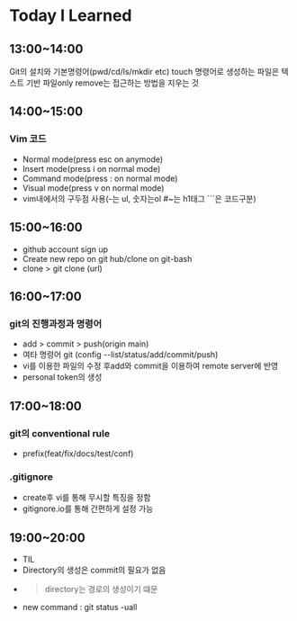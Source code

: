 # Today I Learned

## 13:00~14:00
Git의 설치와 기본명령어(pwd/cd/ls/mkdir etc)
touch 명령어로 생성하는 파일은 텍스트 기반 파일only
remove는 접근하는 방법을 지우는 것

## 14:00~15:00
### Vim 코드
- Normal mode(press esc on anymode)
- Insert mode(press i on normal mode)
- Command mode(press : on normal mode)
- Visual mode(press v on normal mode)
- vim내에서의 구두점 사용(-는 ul, 숫자는ol #~는 h1태그 ```은 코드구분)


## 15:00~16:00
- github account sign up
- Create new repo on git hub/clone on git-bash
- clone > git clone (url)

## 16:00~17:00
### git의 진행과정과 명령어
- add > commit > push(origin main)
- 여타 명령어 git (config --list/status/add/commit/push)
- vi를 이용한 파일의 수정 후add와 commit을 이용하여 remote server에 반영
- personal token의 생성

## 17:00~18:00
### git의 conventional rule
- prefix(feat/fix/docs/test/conf)

### .gitignore
- create후 vi를 통해 무시할 특징을 정함
- gitignore.io를 통해 간편하게 설정 가능

## 19:00~20:00
- TIL
- Directory의 생성은 commit의 필요가 없음
- > directory는 경로의 생성이기 떄문
- new command : git status -uall

